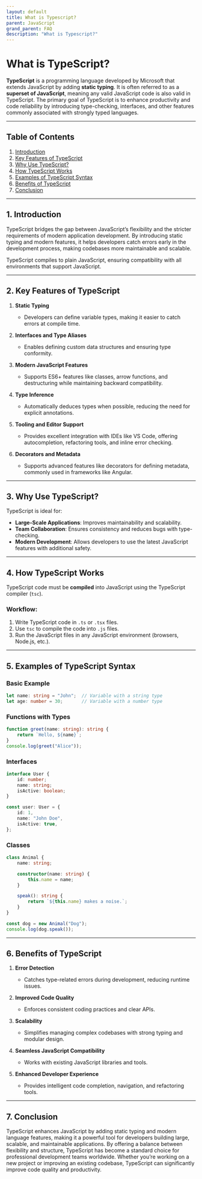 ```yaml
---
layout: default
title: What is Typescript?
parent: JavaScript
grand_parent: FAQ
description: "What is Typescript?"
---
```


# What is TypeScript?

**TypeScript** is a programming language developed by Microsoft that extends JavaScript by adding **static typing**. It is often referred to as a **superset of JavaScript**, meaning any valid JavaScript code is also valid in TypeScript. The primary goal of TypeScript is to enhance productivity and code reliability by introducing type-checking, interfaces, and other features commonly associated with strongly typed languages.

---

## Table of Contents
1. [Introduction](#introduction)
2. [Key Features of TypeScript](#key-features-of-typescript)
3. [Why Use TypeScript?](#why-use-typescript)
4. [How TypeScript Works](#how-typescript-works)
5. [Examples of TypeScript Syntax](#examples-of-typescript-syntax)
6. [Benefits of TypeScript](#benefits-of-typescript)
7. [Conclusion](#conclusion)

---

## 1. Introduction

TypeScript bridges the gap between JavaScript’s flexibility and the stricter requirements of modern application development. By introducing static typing and modern features, it helps developers catch errors early in the development process, making codebases more maintainable and scalable.

TypeScript compiles to plain JavaScript, ensuring compatibility with all environments that support JavaScript.

---

## 2. Key Features of TypeScript

1. **Static Typing**
    - Developers can define variable types, making it easier to catch errors at compile time.

2. **Interfaces and Type Aliases**
    - Enables defining custom data structures and ensuring type conformity.

3. **Modern JavaScript Features**
    - Supports ES6+ features like classes, arrow functions, and destructuring while maintaining backward compatibility.

4. **Type Inference**
    - Automatically deduces types when possible, reducing the need for explicit annotations.

5. **Tooling and Editor Support**
    - Provides excellent integration with IDEs like VS Code, offering autocompletion, refactoring tools, and inline error checking.

6. **Decorators and Metadata**
    - Supports advanced features like decorators for defining metadata, commonly used in frameworks like Angular.

---

## 3. Why Use TypeScript?

TypeScript is ideal for:
- **Large-Scale Applications**: Improves maintainability and scalability.
- **Team Collaboration**: Ensures consistency and reduces bugs with type-checking.
- **Modern Development**: Allows developers to use the latest JavaScript features with additional safety.

---

## 4. How TypeScript Works

TypeScript code must be **compiled** into JavaScript using the TypeScript compiler (`tsc`).

### Workflow:
1. Write TypeScript code in `.ts` or `.tsx` files.
2. Use `tsc` to compile the code into `.js` files.
3. Run the JavaScript files in any JavaScript environment (browsers, Node.js, etc.).

---

## 5. Examples of TypeScript Syntax

### Basic Example
```typescript
let name: string = "John";  // Variable with a string type
let age: number = 30;       // Variable with a number type
```

### Functions with Types
```typescript
function greet(name: string): string {
    return `Hello, ${name}`;
}
console.log(greet("Alice"));
```

### Interfaces
```typescript
interface User {
    id: number;
    name: string;
    isActive: boolean;
}

const user: User = {
    id: 1,
    name: "John Doe",
    isActive: true,
};
```

### Classes
```typescript
class Animal {
    name: string;

    constructor(name: string) {
        this.name = name;
    }

    speak(): string {
        return `${this.name} makes a noise.`;
    }
}

const dog = new Animal("Dog");
console.log(dog.speak());
```

---

## 6. Benefits of TypeScript

1. **Error Detection**
    - Catches type-related errors during development, reducing runtime issues.

2. **Improved Code Quality**
    - Enforces consistent coding practices and clear APIs.

3. **Scalability**
    - Simplifies managing complex codebases with strong typing and modular design.

4. **Seamless JavaScript Compatibility**
    - Works with existing JavaScript libraries and tools.

5. **Enhanced Developer Experience**
    - Provides intelligent code completion, navigation, and refactoring tools.

---

## 7. Conclusion

TypeScript enhances JavaScript by adding static typing and modern language features, making it a powerful tool for developers building large, scalable, and maintainable applications. By offering a balance between flexibility and structure, TypeScript has become a standard choice for professional development teams worldwide. Whether you’re working on a new project or improving an existing codebase, TypeScript can significantly improve code quality and productivity.  